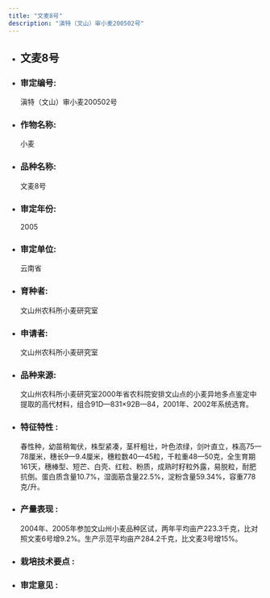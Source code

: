 ```yaml
---
title: "文麦8号"
description: "滇特（文山）审小麦200502号"
---
```

* ## 文麦8号
* ###  审定编号:  
   滇特（文山）审小麦200502号

*  ### 作物名称:  
   小麦

*   ###  品种名称: 
    文麦8号

*   ### 审定年份: 
    2005

*   ### 审定单位:  
    云南省

*   ### 育种者:  
    文山州农科所小麦研究室

*   ### 申请者:  
    文山州农科所小麦研究室

*   ### 品种来源:  
    文山州农科所小麦研究室2000年省农科院安排文山点的小麦异地多点鉴定中提取的高代材料，组合91D—831×92B—84，2001年、2002年系统选育。

*   ### 特征特性 : 
    春性种，幼苗稍匍伏，株型紧凑，茎杆粗壮，叶色浓绿，剑叶直立，株高75—78厘米，穗长9—9.4厘米，穗粒数40—45粒，千粒重48—50克，全生育期161天，穗棒型、短芒、白壳、红粒、粉质，成熟时籽粒外露，易脱粒，耐肥抗倒。蛋白质含量10.7%，湿面筋含量22.5%，淀粉含量59.34%，容重778克/升。

*   ### 产量表现 : 
    2004年、2005年参加文山州小麦品种区试，两年平均亩产223.3千克，比对照文麦6号增9.2%。生产示范平均亩产284.2千克，比文麦3号增15%。

*   ### 栽培技术要点 : 
    

*   ### 审定意见 : 
    
